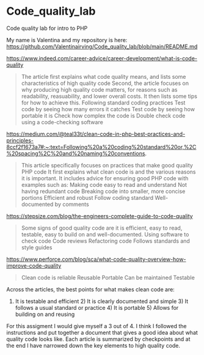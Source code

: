# Code_quality_lab
Code quality lab for intro to PHP

My name is Valentina and my repository is here: https://github.com/Valentinairving/Code_quality_lab/blob/main/README.md

https://www.indeed.com/career-advice/career-development/what-is-code-quality
> The article first explains what code quality means, and lists some characteristics of high quality code
> Second, the article focuses on why producing high quality code matters, for reasons such as readability, reasuability, and lower overall costs. It then lists some tips for how to achieve this.
> Following standard coding practices
> Test code by seeing how many errors it catches
> Test code by seeing how portable it is
> Check how complex the code is
> Double check code using a code-checking software

https://medium.com/@teal33t/clean-code-in-php-best-practices-and-principles-8ccf2f1673a7#:~:text=Following%20a%20coding%20standard%20or,%2C%20spacing%2C%20and%20naming%20conventions.
> This article specifically focuses on practices that make good quality PHP code
> It first explains what clean code is and the various reasons it is important. It includes advice for ensuring good PHP code with examples such as:
> Making code easy to read and understand
> Not having redundant code
> Breaking code into smaller, more concise portions
> Efficient and robust
> Follow coding standard
> Well-documented by comments

https://stepsize.com/blog/the-engineers-complete-guide-to-code-quality
> Some signs of good quality code are it is efficient, easy to read, testable, easy to build on and well-documented.
> Using software to check code
> Code reviews
> Refactoring code
> Follows standards and style guides

https://www.perforce.com/blog/sca/what-code-quality-overview-how-improve-code-quality
> Clean code is reliable
> Reusable
> Portable
> Can be maintained
> Testable

 Across the articles, the best points for what makes clean code are:
 1) It is testable and efficient 2) It is clearly documented and simple 3) It follows a usual standard or practice 4) It is portable 5) Allows for building on and reusing

For this assigment I would give myself a 3 out of 4. I think I followed the instructions and put together a document that gives a good idea about what quality code looks like. Each article is summarized by checkpoints and at the end I have narrowed down the key elements to high quality code.
